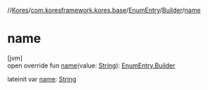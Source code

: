 //[Kores](../../../../index.md)/[com.koresframework.kores.base](../../index.md)/[EnumEntry](../index.md)/[Builder](index.md)/[name](name.md)

# name

[jvm]\
open override fun [name](name.md)(value: [String](https://kotlinlang.org/api/latest/jvm/stdlib/kotlin/-string/index.html)): [EnumEntry.Builder](index.md)

lateinit var [name](name.md): [String](https://kotlinlang.org/api/latest/jvm/stdlib/kotlin/-string/index.html)

